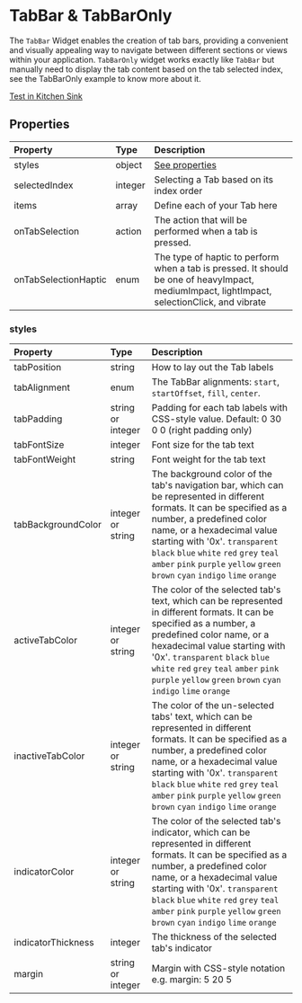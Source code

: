 # TabBar & TabBarOnly

The ```TabBar``` Widget enables the creation of tab bars, providing a convenient and visually appealing way to navigate between different sections or views within your application. ```TabBarOnly``` widget works exactly like ```TabBar``` but manually need to display the tab content based on the tab selected index, see the TabBarOnly example to know more about it.

[Test in Kitchen Sink](https://studio.ensembleui.com/app/e24402cb-75e2-404c-866c-29e6c3dd7992/screen/cebd491d-7d90-43f4-9f17-b8575de441ca)

## Properties

| Property      | Type    | Description                              |
| :------------ | :------ | :--------------------------------------- |
| styles        | object  | [See properties](#styles)                |
| selectedIndex | integer | Selecting a Tab based on its index order |
| items         | array   | Define each of your Tab here             |
| onTabSelection | action | The action that will be performed when a tab is pressed. |
| onTabSelectionHaptic | enum | The type of haptic to perform when a tab is pressed. It should be one of heavyImpact, mediumImpact, lightImpact, selectionClick, and vibrate |

### styles

| Property           | Type              | Description                                                                                                                                                                                                                                                                                                                                     |
| :----------------- | :---------------- | :---------------------------------------------------------------------------------------------------------------------------------------------------------------------------------------------------------------------------------------------------------------------------------------------------------------------------------------------- |
| tabPosition        | string            | How to lay out the Tab labels                                                                                                                                                                                                                                                                                                                   |
| tabAlignment       | enum                                     | The TabBar alignments: `start`, `startOffset`, `fill`, `center`.                                                                                              |
| tabPadding         | string or integer | Padding for each tab labels with CSS-style value. Default: 0 30 0 0 (right padding only)                                                                                                                                                                                                                                                        |
| tabFontSize        | integer           | Font size for the tab text                                                                                                                                                                                                                                                                                                                      |
| tabFontWeight      | string            | Font weight for the tab text                                                                                                                                                                                                                                                                                                                    |
| tabBackgroundColor | integer or string | The background color of the tab's navigation bar, which can be represented in different formats. It can be specified as a number, a predefined color name, or a hexadecimal value starting with '0x'. `transparent` `black` `blue` `white` `red` `grey` `teal` `amber` `pink` `purple` `yellow` `green` `brown` `cyan` `indigo` `lime` `orange` |
| activeTabColor     | integer or string | The color of the selected tab's text, which can be represented in different formats. It can be specified as a number, a predefined color name, or a hexadecimal value starting with '0x'. `transparent` `black` `blue` `white` `red` `grey` `teal` `amber` `pink` `purple` `yellow` `green` `brown` `cyan` `indigo` `lime` `orange`             |
| inactiveTabColor   | integer or string | The color of the un-selected tabs' text, which can be represented in different formats. It can be specified as a number, a predefined color name, or a hexadecimal value starting with '0x'. `transparent` `black` `blue` `white` `red` `grey` `teal` `amber` `pink` `purple` `yellow` `green` `brown` `cyan` `indigo` `lime` `orange`          |
| indicatorColor     | integer or string | The color of the selected tab's indicator, which can be represented in different formats. It can be specified as a number, a predefined color name, or a hexadecimal value starting with '0x'. `transparent` `black` `blue` `white` `red` `grey` `teal` `amber` `pink` `purple` `yellow` `green` `brown` `cyan` `indigo` `lime` `orange`        |
| indicatorThickness | integer           | The thickness of the selected tab's indicator                                                                                                                                                                                                                                                                                                   |
| margin             | string or integer | Margin with CSS-style notation e.g. margin: 5 20 5                                                                                                                                                                                                                                                                                              |
